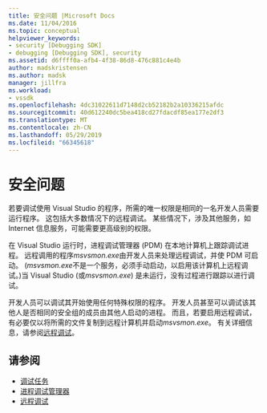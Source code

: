 ```yaml
---
title: 安全问题 |Microsoft Docs
ms.date: 11/04/2016
ms.topic: conceptual
helpviewer_keywords:
- security [Debugging SDK]
- debugging [Debugging SDK], security
ms.assetid: d6ffff0a-afb4-4f38-86d8-476c881c4e4b
author: madskristensen
ms.author: madsk
manager: jillfra
ms.workload:
- vssdk
ms.openlocfilehash: 4dc31022611d7148d2cb52182b2a10336215afdc
ms.sourcegitcommit: 40d612240dc5bea418cd27fdacdf85ea177e2df3
ms.translationtype: MT
ms.contentlocale: zh-CN
ms.lasthandoff: 05/29/2019
ms.locfileid: "66345618"
---
```

# <a name="security-issues"></a>安全问题
若要调试使用 Visual Studio 的程序，所需的唯一权限是相同的一名开发人员需要运行程序。 这包括大多数情况下的远程调试。 某些情况下，涉及其他服务，如 Internet 信息服务，可能需要更高级别的权限。

 在 Visual Studio 运行时，进程调试管理器 (PDM) 在本地计算机上跟踪调试进程。 远程调用的程序*msvsmon.exe*由开发人员来处理远程调试，并使 PDM 可启动。 (*msvsmon.exe*不是一个服务，必须手动启动，以启用该计算机上远程调试。)当 Visual Studio (或*msvsmon.exe*) 是未运行，没有过程进行跟踪以进行调试。

 开发人员可以调试其开始使用任何特殊权限的程序。 开发人员甚至可以调试该其他人是否相同的安全组的成员由其他人启动的进程。 而且，若要启用远程调试，有必要仅以将所需的文件复制到远程计算机并启动*msvsmon.exe*。 有关详细信息，请参阅[远程调试](../../debugger/remote-debugging.md)。

## <a name="see-also"></a>请参阅
- [调试任务](../../extensibility/debugger/debugging-tasks.md)
- [进程调试管理器](../../extensibility/debugger/process-debug-manager.md)
- [远程调试](../../debugger/remote-debugging.md)
